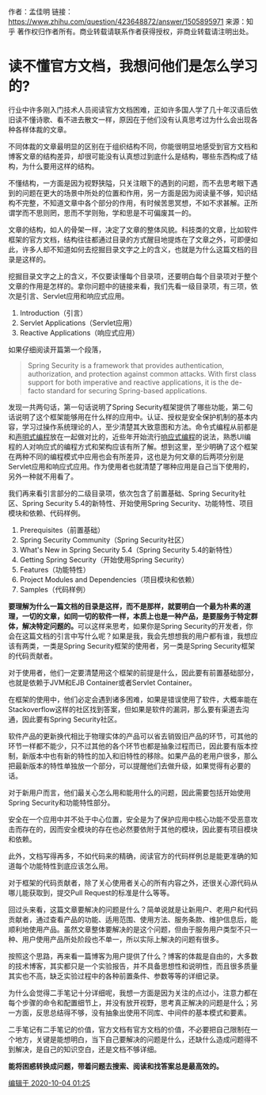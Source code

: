 
作者：孟佳明
链接：https://www.zhihu.com/question/423648872/answer/1505895971
来源：知乎
著作权归作者所有。商业转载请联系作者获得授权，非商业转载请注明出处。


# 读不懂官方文档，我想问他们是怎么学习的?

行业中许多刚入门技术人员阅读官方文档困难，正如许多国人学了几十年汉语后依旧读不懂诗歌、看不进去散文一样，原因在于他们没有认真思考过为什么会出现各种各样体裁的文章。

不同体裁的文章最明显的区别在于组织结构不同，你能很明显地感受到官方文档和博客文章的结构差异，却很可能没有认真想过到底什么是结构，哪些东西构成了结构，为什么要用这样的结构。

不懂结构，一方面是因为视野狭隘，只关注眼下的遇到的问题，而不去思考眼下遇到的问题在更大的场景中所处的位置和作用，另一方面是因为阅读量不够，知识结构不完整，不知道文章中各个部分的作用，有时候苦思冥想，不如不求甚解。正所谓学而不思则罔，思而不学则殆，学和思是不可偏废其一的。

文章的结构，如人的骨架一样，决定了文章的整体风貌。科技类的文章，比如软件框架的官方文档，结构往往都通过目录的方式醒目地提炼在了文章之外，可即便如此，许多人却不知道如何去挖掘目录文字之上的含义，也就是为什么这篇文档的目录是这样的。

挖掘目录文字之上的含义，不仅要读懂每个目录项，还要明白每个目录项对于整个文章的作用是怎样的。拿你问题中的链接来看，我们先看一级目录项，有三项，依次是引言、Servlet应用和响应式应用。

1. Introduction（引言）
2. Servlet Applications（Servlet应用）
3. Reactive Applications（响应式应用）

如果仔细阅读开篇第一个段落，

> Spring Security is a framework that provides authentication, authorization, and protection against common attacks. With first class support for both imperative and reactive applications, it is the de-facto standard for securing Spring-based applications.

发现一共两句话，第一句话说明了Spring Security框架提供了哪些功能，第二句话说明了这个框架能够用在什么样的应用中。认证、授权是安全保护机制的基本内容，学习过操作系统理论的人，至少清楚其大致意图和方法。命令式编程从前都是和[声明式编程](https://www.zhihu.com/search?q=声明式编程&search_source=Entity&hybrid_search_source=Entity&hybrid_search_extra={"sourceType"%3A"answer"%2C"sourceId"%3A1505895971})放在一起做对比的，近些年开始流行[响应式编程](https://www.zhihu.com/search?q=响应式编程&search_source=Entity&hybrid_search_source=Entity&hybrid_search_extra={"sourceType"%3A"answer"%2C"sourceId"%3A1505895971})的说法，熟悉UI编程的人对响应式的编程方式和架构应该有所了解。想到这里，至少明确了这个框架在两种不同的编程模式中应用也会有所差异，这也是为何文章的后两项分别是Servlet应用和响应式应用。作为使用者也就清楚了哪种应用是自己当下使用的，另外一种就不用看了。

我们再来看引言部分的二级目录项，依次包含了前置基础、Spring Security社区、Spring Security 5.4的新特性、开始使用Spring Security、功能特性、项目模块和依赖、代码样例。


1. Prerequisites（前置基础）
2. Spring Security Community（Spring Security社区）
3. What's New in Spring Security 5.4（Spring Security 5.4的新特性）
4. Getting Spring Security（开始使用Spring Security）
5. Features（功能特性）
6. Project Modules and Dependencies（项目模块和依赖）
7. Samples（代码样例）

<strong>要理解为什么一篇文档的目录是这样，而不是那样，就要明白一个最为朴素的道理，一切的文章，如同一切的软件一样，本质上也是一种产品，是要服务于特定群体，解决特定问题的。</strong>可以这样来思考，如果你是Spring Security的开发者，你会在这篇文档的引言中写什么呢？如果是我，我会先想想我的用户都有谁，我想应该有两类，一类是Spring Security框架的使用者，另一类是Spring Security框架的代码贡献者。

对于使用者，他们一定要清楚用这个框架的前提是什么，因此要有前置基础部分，也就是依赖于JVM和EJB Container或者Servlet Container。

在框架的使用中，他们必定会遇到诸多困难，如果是错误使用了软件，大概率能在Stackoverflow这样的社区找到答案，但如果是软件的漏洞，那么要有渠道去沟通，因此要有Spring Security社区。

软件产品的更新换代相比于物理实体的产品可以省去销毁旧产品的环节，可其他的环节一样都不能少，只不过其他的各个环节也都是抽象过程而已，因此要有版本控制，新版本中也有新的特性的加入和旧特性的移除。如果产品的老用户很多，那么把最新版本的特性单独放一个部分，可以提醒他们去做升级，如果觉得有必要的话。

对于新用户而言，他们最关心怎么用和能用什么的问题，因此需要包括开始使用Spring Security和功能特性部分。

安全在一个应用中并不处于中心位置，安全是为了保护应用中核心功能不受恶意攻击而存在的，因而安全模块的存在也必然要依附于其他的模块，因此要有项目模块和依赖。

此外，文档写得再多，不如代码来的精确，阅读官方的代码样例总是能更准确的知道每个功能特性到底应该怎么用。

对于框架的代码贡献者，除了关心使用者关心的所有内容之外，还很关心源代码从哪儿能获取到，提交Pull Request的标准是什么等等。

回过头来看，这篇文章要解决的问题是什么？简单说就是让新用户、老用户和代码贡献者，通过查看产品的功能、适用范围、使用方法、服务条款、维护信息后，能顺利地使用产品。虽然文章整体要解决的是这个问题，但由于服务用户类型不只一种、用户使用产品所处阶段也不单一，所以实际上解决的问题有很多。

按照这个思路，再来看一篇博客为用户提供了什么？博客的体裁是自由的，大多数的技术博客，其实都只是一个实验报告，并不具备思想性和说明性，而且很多质量其实也不高，缺乏实验过程中的各种前置条件、参数等等的详细记录。

为什么会觉得二手笔记十分详细呢，我想一方面是因为关注的点过小，注意力都在每个步骤的命令和配置细节上，并没有放开视野，思考真正解决的问题是什么；另一方面，反思总结得不够，没有抽象出使用不同库、中间件的基本模式和要素。

二手笔记有二手笔记的价值，官方文档有官方文档的价值，不必要把自己限制在一个地方，关键是能想明白，当下自己要解决的问题是什么，还缺什么造成问题得不到解决，是自己的知识空白，还是文档不够详细。

**能将困惑转换成问题，带着问题去搜索、阅读和找答案总是最高效的。**

[编辑于 2020-10-04 01:25](http://www.zhihu.com/question/423648872/answer/1505895971)